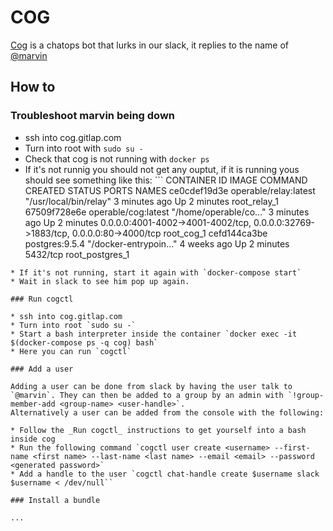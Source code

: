 # COG

[Cog](https://operable.io/) is a chatops bot that lurks in our slack, it replies to the name of [@marvin](https://en.wikipedia.org/wiki/Marvin_\(character\))

## How to

### Troubleshoot marvin being down

* ssh into cog.gitlap.com
* Turn into root with `sudo su -`
* Check that cog is not running with `docker ps`
* If it's not runnig you should not get any ouptut, if it is running yous should see something like this: ```
CONTAINER ID        IMAGE                   COMMAND                  CREATED             STATUS              PORTS                                                                             NAMES
ce0cdef19d3e        operable/relay:latest   "/usr/local/bin/relay"   3 minutes ago       Up 2 minutes                                                                                          root_relay_1
67509f728e6e        operable/cog:latest     "/home/operable/co..."   3 minutes ago       Up 2 minutes        0.0.0.0:4001-4002->4001-4002/tcp, 0.0.0.0:32769->1883/tcp, 0.0.0.0:80->4000/tcp   root_cog_1
cefd144ca3be        postgres:9.5.4          "/docker-entrypoin..."   4 weeks ago         Up 2 minutes        5432/tcp                                                                          root_postgres_1
```
* If it's not running, start it again with `docker-compose start`
* Wait in slack to see him pop up again.

### Run cogctl

* ssh into cog.gitlap.com
* Turn into root `sudo su -`
* Start a bash interpreter inside the container `docker exec -it $(docker-compose ps -q cog) bash`
* Here you can run `cogctl`

### Add a user

Adding a user can be done from slack by having the user talk to `@marvin`. They can then be added to a group by an admin with `!group-member-add <group-name> <user-handle>`.
Alternatively a user can be added from the console with the following:

* Follow the _Run cogctl_ instructions to get yourself into a bash inside cog
* Run the following command `cogctl user create <username> --first-name <first name> --last-name <last name> --email <email> --password <generated password>`
* Add a handle to the user `cogctl chat-handle create $username slack $username < /dev/null``

### Install a bundle

...
